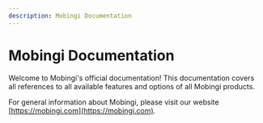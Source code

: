 ```yaml
---
description: Mobingi Documentation
---
```


# Mobingi Documentation

Welcome to Mobingi's official documentation! This documentation covers all references to all available features and options of all Mobingi products.

For general information about Mobingi, please visit our website [https://mobingi.com](https://mobingi.com).

